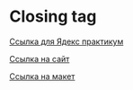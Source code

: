 # Closing tag

<a href="https://github.com/MiroshnikovLI/zakrivayuschiy-teg-f.git">Ссылка для Ядекс практикум</a>

<a href="https://html-preview.github.io/?url=https://github.com/MiroshnikovLI/zakrivayuschiy-teg-f/blob/main/index.html">Ссылка на сайт</a>

<a href="https://www.figma.com/design/JQhPLs2COLIeZtAtlsBS34/%238-%3C%2Fзакрывающий-тег%3E?node-id=0-1&t=rAXkdszpb5Ajua7a-0">Ссылка на макет</a>